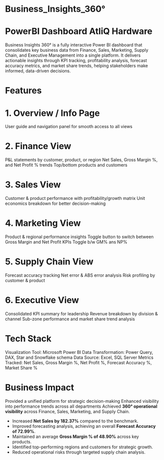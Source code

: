 # Business_Insights_360°
# PowerBI Dashboard AtliQ Hardware
Business Insights 360° is a fully interactive Power BI dashboard that consolidates key business data from Finance, Sales, Marketing, Supply Chain, and Executive Management into a single platform.
It delivers actionable insights through KPI tracking, profitability analysis, forecast accuracy metrics, and market share trends, helping stakeholders make informed, data-driven decisions.
# Features
# 1. Overview / Info Page
User guide and navigation panel for smooth access to all views

# 2. Finance View
P&L statements by customer, product, or region
Net Sales, Gross Margin %, and Net Profit % trends
Top/bottom products and customers

# 3. Sales View
Customer & product performance with profitability/growth matrix
Unit economics breakdown for better decision-making

# 4. Marketing View
Product & regional performance insights
Toggle button to switch between Gross Margin and Net Profit KPIs
Toggle b/w GM% ans NP%

# 5. Supply Chain View
Forecast accuracy tracking
Net error & ABS error analysis
Risk profiling by customer & product

# 6. Executive View
Consolidated KPI summary for leadership
Revenue breakdown by division & channel
Sub-zone performance and market share trend analysis

# Tech Stack
Visualization Tool: Microsoft Power BI
Data Transformation: Power Query, DAX, Star and Snowflake schema
Data Source: Excel, SQL Server
Metrics Tracked: Net Sales, Gross Margin %, Net Profit %, Forecast Accuracy %, Market Share %

# Business Impact
Provided a unified platform for strategic decision-making
Enhanced visibility into performance trends across all departments
Achieved **360° operational visibility** across Finance, Sales, Marketing, and Supply Chain.
- Increased **Net Sales by 182.37%** compared to the benchmark.
- Improved forecasting analysis, achieving an overall **Forecast Accuracy of 72.99%**.
- Maintained an average **Gross Margin % of 48.90%** across key products.
- Identified top-performing regions and customers for strategic growth.
- Reduced operational risks through targeted supply chain analysis.


